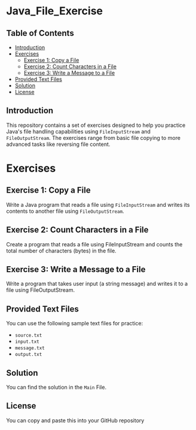 # Java_File_Exercise

## Table of Contents
* [Introduction](#introduction)
* [Exercises](#exercises)
  * [Exercise 1: Copy a File](#exercise-1-copy-a-file)
  * [Exercise 2: Count Characters in a File](#exercise-2-count-characters-in-a-file)
  * [Exercise 3: Write a Message to a File](#exercise-3-write-a-message-to-a-file)
* [Provided Text Files](#provided-text-files)
* [Solution](#solution)
* [License](#license)

## Introduction

This repository contains a set of exercises designed to help you practice Java's file handling capabilities using `FileInputStream` and `FileOutputStream`. The exercises range from basic file copying to more advanced tasks like reversing file content.

# Exercises

## Exercise 1: Copy a File

Write a Java program that reads a file using `FileInputStream` and writes its contents to another file using `FileOutputStream`.

## Exercise 2: Count Characters in a File

Create a program that reads a file using FileInputStream and counts the total number of characters (bytes) in the file.

## Exercise 3: Write a Message to a File

Write a program that takes user input (a string message) and writes it to a file using FileOutputStream.

## Provided Text Files

You can use the following sample text files for practice:

- `source.txt`
- `input.txt`
- `message.txt`
- `output.txt`

## Solution
You can find the solution in the `Main` File.

## License
You can copy and paste this into your GitHub repository
